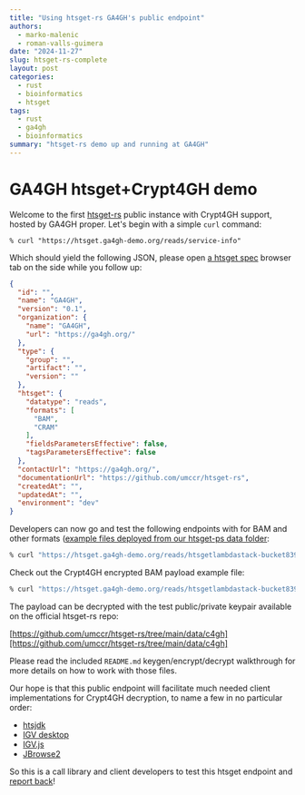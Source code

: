 ```yaml
---
title: "Using htsget-rs GA4GH's public endpoint"
authors:
  - marko-malenic
  - roman-valls-guimera
date: "2024-11-27"
slug: htsget-rs-complete
layout: post
categories:
  - rust
  - bioinformatics
  - htsget
tags:
  - rust
  - ga4gh
  - bioinformatics
summary: "htsget-rs demo up and running at GA4GH"
---
```

# GA4GH htsget+Crypt4GH demo

Welcome to the first [htsget-rs](https://github.com/umccr/htsget-rs) public instance with Crypt4GH support, hosted by GA4GH proper. Let's begin with a simple `curl` command:

```
% curl "https://htsget.ga4gh-demo.org/reads/service-info"
```

Which should yield the following JSON, please open [a htsget spec](https://samtools.github.io/hts-specs/htsget.html) browser tab on the side while you follow up:

```json
{
  "id": "",
  "name": "GA4GH",
  "version": "0.1",
  "organization": {
    "name": "GA4GH",
    "url": "https://ga4gh.org/"
  },
  "type": {
    "group": "",
    "artifact": "",
    "version": ""
  },
  "htsget": {
    "datatype": "reads",
    "formats": [
      "BAM",
      "CRAM"
    ],
    "fieldsParametersEffective": false,
    "tagsParametersEffective": false
  },
  "contactUrl": "https://ga4gh.org/",
  "documentationUrl": "https://github.com/umccr/htsget-rs",
  "createdAt": "",
  "updatedAt": "",
  "environment": "dev"
}
```

Developers can now go and test the following endpoints with for BAM and other formats ([example files deployed from our htsget-рs data folder](https://github.com/umccr/htsget-rs/tree/main/data):

```sh
% curl "https://htsget.ga4gh-demo.org/reads/htsgetlambdastack-bucket83908e77-0bbbuwy4lrax/bam/htsnexus_test_NA12878"
```

Check out the Crypt4GH encrypted BAM payload example file:

```sh
% curl "https://htsget.ga4gh-demo.org/reads/htsgetlambdastack-bucket83908e77-0bbbuwy4lrax/c4gh/htsnexus_test_NA12878"
```

The payload can be decrypted with the test public/private keypair available on the official htsget-rs repo:

[https://github.com/umccr/htsget-rs/tree/main/data/c4gh][https://github.com/umccr/htsget-rs/tree/main/data/c4gh]

Please read the included `README.md` keygen/encrypt/decrypt walkthrough for more details on how to work with those files.

Our hope is that this public endpoint will facilitate much needed client implementations for Crypt4GH decryption, to name a few in no particular order:

* [htsjdk](https://github.com/umccr/igv/commit/c30e5a0aa7c5fc9cc914cb99dfcb28343995acb3)
* [IGV desktop](https://github.com/uio-bmi/crypt4gh/issues/85)
* [IGV.js](https://github.com/fathelen/crypt4ghJS)
* [JBrowse2](https://github.com/GMOD/jbrowse/issues/1142)

So this is a call library and client developers to test this htsget endpoint and [report back](https://github.com/umccr/htsget-rs/issues)!
